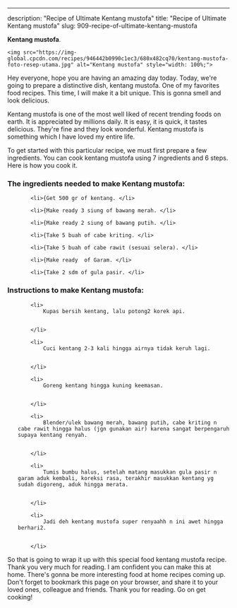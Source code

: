 ---
description: "Recipe of Ultimate Kentang mustofa"
title: "Recipe of Ultimate Kentang mustofa"
slug: 909-recipe-of-ultimate-kentang-mustofa

<p>
	<strong>Kentang mustofa</strong>. 
	
</p>
<p>
	
	<img src="https://img-global.cpcdn.com/recipes/946442b0990c1ec3/680x482cq70/kentang-mustofa-foto-resep-utama.jpg" alt="Kentang mustofa" style="width: 100%;">
	
	
</p>
<p>
	Hey everyone, hope you are having an amazing day today. Today, we're going to prepare a distinctive dish, kentang mustofa. One of my favorites food recipes. This time, I will make it a bit unique. This is gonna smell and look delicious.
</p>
	
<p>
	Kentang mustofa is one of the most well liked of recent trending foods on earth. It is appreciated by millions daily. It is easy, it is quick, it tastes delicious. They're fine and they look wonderful. Kentang mustofa is something which I have loved my entire life.
</p>
<p>
	
</p>

<p>
To get started with this particular recipe, we must first prepare a few ingredients. You can cook kentang mustofa using 7 ingredients and 6 steps. Here is how you cook it.
</p>

<h3>The ingredients needed to make Kentang mustofa:</h3>

<ol>
	
		<li>{Get 500 gr of kentang. </li>
	
		<li>{Make ready 3 siung of bawang merah. </li>
	
		<li>{Make ready 2 siung of bawang putih. </li>
	
		<li>{Take 5 buah of cabe kriting. </li>
	
		<li>{Take 5 buah of cabe rawit (sesuai selera). </li>
	
		<li>{Make ready  of Garam. </li>
	
		<li>{Take 2 sdm of gula pasir. </li>
	
</ol>
<p>
	
</p>

<h3>Instructions to make Kentang mustofa:</h3>

<ol>
	
		<li>
			Kupas bersih kentang, lalu potong2 korek api.
			
			
		</li>
	
		<li>
			Cuci kentang 2-3 kali hingga airnya tidak keruh lagi.
			
			
		</li>
	
		<li>
			Goreng kentang hingga kuning keemasan.
			
			
		</li>
	
		<li>
			Blender/ulek bawang merah, bawang putih, cabe kriting n cabe rawit hingga halus (jgn gunakan air) karena sangat berpengaruh supaya kentang renyah.
			
			
		</li>
	
		<li>
			Tumis bumbu halus, setelah matang masukkan gula pasir n garam aduk kembali, koreksi rasa, terakhir masukkan kentang yg sudah digoreng, aduk hingga merata.
			
			
		</li>
	
		<li>
			Jadi deh kentang mustofa super renyaahh n ini awet hingga berhari2.
			
			
		</li>
	
</ol>

<p>
	
</p>

<p>
	So that is going to wrap it up with this special food kentang mustofa recipe. Thank you very much for reading. I am confident you can make this at home. There's gonna be more interesting food at home recipes coming up. Don't forget to bookmark this page on your browser, and share it to your loved ones, colleague and friends. Thank you for reading. Go on get cooking!
</p>
